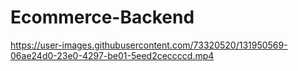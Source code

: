 # Ecommerce-Backend




https://user-images.githubusercontent.com/73320520/131950569-06ae24d0-23e0-4297-be01-5eed2ceccccd.mp4

